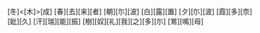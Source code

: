 [冬]<[木]>[成] [春][去][来][者] [朝][尓][波] [白][露][置] [夕][尓][波] [霞][多][奈][妣][久] [汗][瑞][能][振] [樹][奴][礼][我][之][多][尓] [鴬][鳴][母]
